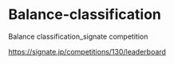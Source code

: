 # Balance-classification
Balance classification_signate competition

https://signate.jp/competitions/130/leaderboard
